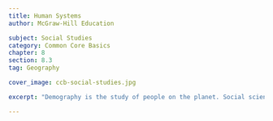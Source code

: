 ```yaml
---
title: Human Systems
author: McGraw-Hill Education

subject: Social Studies
category: Common Core Basics
chapter: 8
section: 8.3
tag: Geography

cover_image: ccb-social-studies.jpg

excerpt: "Demography is the study of people on the planet. Social scientists collect information about population growth, death rates, and birthrates. They also study migration, urban growth, and the mixing of cultures."

---
```

